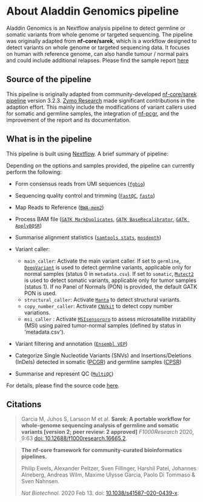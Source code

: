 # About Aladdin Genomics pipeline
Aladdin Genomics is an Nextflow analysis pipeline to detect germline or somatic variants from whole genome or targeted sequencing. The pipeline was originally adapted from **nf-core/sarek**, which is a workflow designed to detect variants on whole genome or targeted sequencing data. It focuses on human with reference genome, can also handle tumour / normal pairs and could include additional relapses. Please find the sample report [here](https://zymo-research.github.io/pipeline-resources/reports/aladdin_genomics_sample_report.html)

## Source of the pipeline
This pipeline is originally adapted from community-developed [nf-core/sarek pipeline](https://github.com/nf-core/sarek) version 3.2.3. [Zymo Research](https://www.zymoresearch.com) made significant contributions in the adaption effort. This mainly include the modifications of variant callers used for somatic and germline samples, the integration of [nf-pcgr](https://github.com/BarryDigby/nf-pcgr), and the improvement of the report and its documentation.

## What is in the pipeline
This pipeline is built using [Nextflow](https://www.nextflow.io/). A brief summary of pipeline:

Depending on the options and samples provided, the pipeline can currently perform the following:

- Form consensus reads from UMI sequences ([`fgbio`](https://fulcrumgenomics.github.io/fgbio/))
- Sequencing quality control and trimming ([`FastQC`](https://www.bioinformatics.babraham.ac.uk/projects/fastqc/), [`fastp`](https://github.com/OpenGene/fastp))
- Map Reads to Reference ([`BWA-mem2`](https://github.com/bwa-mem2/bwa-mem2))
- Process BAM file ([`GATK MarkDuplicates`](https://gatk.broadinstitute.org/hc/en-us/articles/360037052812-MarkDuplicates-Picard), [`GATK BaseRecalibrator`](https://gatk.broadinstitute.org/hc/en-us/articles/360035890531-Base-Quality-Score-Recalibration-BQSR), [`GATK ApplyBQSR`](https://gatk.broadinstitute.org/hc/en-us/articles/360036856671-ApplyBQSR))
- Summarise alignment statistics ([`samtools stats`](https://www.htslib.org/doc/samtools-stats.html), [`mosdepth`](https://github.com/brentp/mosdepth))
- Variant caller:

  - `main_caller`: Activate the main variant caller. If set to `germline`, [`DeepVariant`](https://github.com/google/deepvariant) is used to detect germline variants, applicable only for normal samples (status 0 in `metadata.csv`). If set to `somatic`, [`Mutect2`](https://gatk.broadinstitute.org/hc/en-us/articles/360037593851-Mutect2) is used to detect somatic variants, applicable only for tumor samples (status 1). If no Panel of Normals (PON) is provided, the default GATK PON is used.
  - `structural_caller`: Activate [`Manta`](https://github.com/Illumina/manta) to detect structural variants.
  - `copy_number_caller`: Activate [`CNVkit`](https://cnvkit.readthedocs.io/en/stable/) to detect copy number variations.
  - `msi_caller` : Activate [`MSIsensorpro`](https://github.com/xjtu-omics/msisensor-pro) to assess microsatellite instability (MSI) using paired tumor-normal samples (defined by status in 'metadata.csv').

- Variant filtering and annotation ([`Ensembl VEP`](https://github.com/Ensembl/ensembl-vep))
- Categorize Single Nucleotide Variants (SNVs) and Insertions/Deletions (InDels) detected in somatic ([PCGR](https://github.com/sigven/pcgr)) and germline samples ([CPSR](https://sigven.github.io/cpsr/))
- Summarise and represent QC ([`MultiQC`](http://multiqc.info/))


For details, please find the source code [here](https://github.com/Zymo-Research/aladdin-genomics).

## Citations
> Garcia M, Juhos S, Larsson M et al. **Sarek: A portable workflow for whole-genome sequencing analysis of germline and somatic variants [version 2; peer review: 2 approved]** _F1000Research_ 2020, 9:63 [doi: 10.12688/f1000research.16665.2](http://dx.doi.org/10.12688/f1000research.16665.2).

> **The nf-core framework for community-curated bioinformatics pipelines.**
>
> Philip Ewels, Alexander Peltzer, Sven Fillinger, Harshil Patel, Johannes Alneberg, Andreas Wilm, Maxime Ulysse Garcia, Paolo Di Tommaso & Sven Nahnsen.
>
> _Nat Biotechnol._ 2020 Feb 13. doi: [10.1038/s41587-020-0439-x](https://dx.doi.org/10.1038/s41587-020-0439-x).